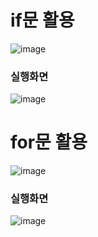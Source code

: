 # if문 활용
![image](https://user-images.githubusercontent.com/114748934/223898976-d3366ed2-409f-44e8-90b2-dcea834ccf32.png)
### 실행화면

![image](https://user-images.githubusercontent.com/114748934/223899857-97e33525-8525-43ec-b030-35e12acffdf3.png)

# for문 활용
![image](https://user-images.githubusercontent.com/114748934/223899548-226c023f-fd21-4edb-86fc-bd2d72d1e9d7.png)
### 실행화면
![image](https://user-images.githubusercontent.com/114748934/223899674-5f8ed4a9-7f0d-41dc-bcda-b66e44185745.png)

